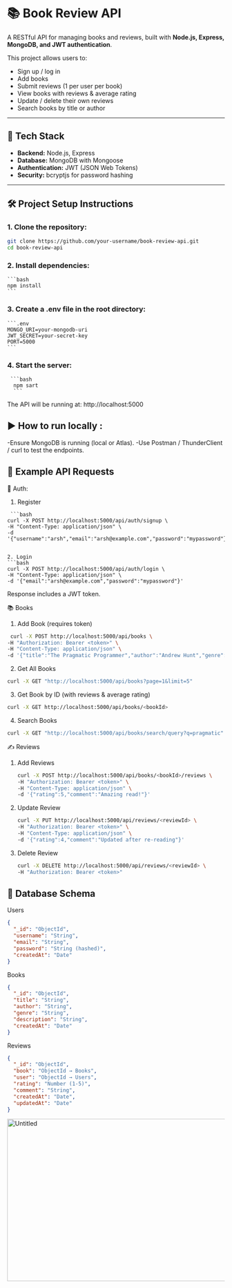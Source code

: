 # 📚 Book Review API  

A RESTful API for managing books and reviews, built with **Node.js, Express, MongoDB, and JWT authentication**.  

This project allows users to:  
- Sign up / log in  
- Add books  
- Submit reviews (1 per user per book)  
- View books with reviews & average rating  
- Update / delete their own reviews  
- Search books by title or author  

---

## 🚀 Tech Stack
- **Backend:** Node.js, Express  
- **Database:** MongoDB with Mongoose  
- **Authentication:** JWT (JSON Web Tokens)  
- **Security:** bcryptjs for password hashing  

---

## 🛠️ Project Setup Instructions  

### 1. Clone the repository:
   ```bash
   git clone https://github.com/your-username/book-review-api.git
   cd book-review-api
   ```
### 2. Install dependencies:
    ```bash
    npm install
    ```
### 3. Create a .env file in the root directory:
    ```.env
    MONGO_URI=your-mongodb-uri
    JWT_SECRET=your-secret-key
    PORT=5000
    ```
### 4. Start the server:
     ```bash
      npm sart
      ```
 The API will be running at: http://localhost:5000


## ▶️ How to run locally :

-Ensure MongoDB is running (local or Atlas).
-Use Postman / ThunderClient / curl to test the endpoints.

## 📌 Example API Requests

   🔑 Auth:
   1. Register

     ```bash
    curl -X POST http://localhost:5000/api/auth/signup \
    -H "Content-Type: application/json" \
    -d '{"username":"arsh","email":"arsh@example.com","password":"mypassword"}'
   ```

   2. Login
   ```bash
  curl -X POST http://localhost:5000/api/auth/login \
  -H "Content-Type: application/json" \
  -d '{"email":"arsh@example.com","password":"mypassword"}'
 
   ```
 
 Response includes a JWT token.

   
  📚 Books
  1. Add Book (requires token)
  ```bash
   curl -X POST http://localhost:5000/api/books \
  -H "Authorization: Bearer <token>" \
  -H "Content-Type: application/json" \
  -d '{"title":"The Pragmatic Programmer","author":"Andrew Hunt","genre":"Programming","description":"A book about pragmatic software development."}'
```
2. Get All Books
```bash
curl -X GET "http://localhost:5000/api/books?page=1&limit=5"
```   
3. Get Book by ID (with reviews & average rating)
  ```bash
 curl -X GET http://localhost:5000/api/books/<bookId>
 ```
4. Search Books
 ```bash
curl -X GET "http://localhost:5000/api/books/search/query?q=pragmatic"
```
✍️ Reviews

1. Add Reviews
   ```bash
   curl -X POST http://localhost:5000/api/books/<bookId>/reviews \
   -H "Authorization: Bearer <token>" \
   -H "Content-Type: application/json" \
   -d '{"rating":5,"comment":"Amazing read!"}'
   ```
2. Update Review
   ```bash
   curl -X PUT http://localhost:5000/api/reviews/<reviewId> \
   -H "Authorization: Bearer <token>" \
   -H "Content-Type: application/json" \
   -d '{"rating":4,"comment":"Updated after re-reading"}'

   ```
3. Delete Review
   ```bash
   curl -X DELETE http://localhost:5000/api/reviews/<reviewId> \
   -H "Authorization: Bearer <token>"
   ```

## 📐 Database Schema

Users
```json
{
  "_id": "ObjectId",
  "username": "String",
  "email": "String",
  "password": "String (hashed)",
  "createdAt": "Date"
}

```

Books
```json
{
  "_id": "ObjectId",
  "title": "String",
  "author": "String",
  "genre": "String",
  "description": "String",
  "createdAt": "Date"
}

```

Reviews
```json
{
  "_id": "ObjectId",
  "book": "ObjectId → Books",
  "user": "ObjectId → Users",
  "rating": "Number (1-5)",
  "comment": "String",
  "createdAt": "Date",
  "updatedAt": "Date"
}

```
<img width="803" height="376" alt="Untitled" src="https://github.com/user-attachments/assets/b8819813-a3c5-44b4-8f4b-34150a97101f" />

